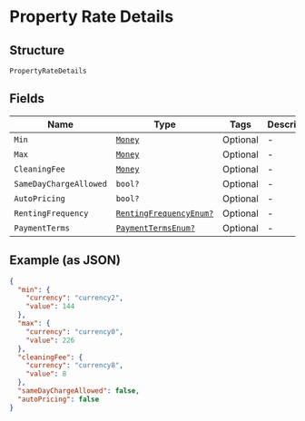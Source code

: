 
# Property Rate Details

## Structure

`PropertyRateDetails`

## Fields

| Name | Type | Tags | Description |
|  --- | --- | --- | --- |
| `Min` | [`Money`](../../doc/models/money.md) | Optional | - |
| `Max` | [`Money`](../../doc/models/money.md) | Optional | - |
| `CleaningFee` | [`Money`](../../doc/models/money.md) | Optional | - |
| `SameDayChargeAllowed` | `bool?` | Optional | - |
| `AutoPricing` | `bool?` | Optional | - |
| `RentingFrequency` | [`RentingFrequencyEnum?`](../../doc/models/renting-frequency-enum.md) | Optional | - |
| `PaymentTerms` | [`PaymentTermsEnum?`](../../doc/models/payment-terms-enum.md) | Optional | - |

## Example (as JSON)

```json
{
  "min": {
    "currency": "currency2",
    "value": 144
  },
  "max": {
    "currency": "currency0",
    "value": 226
  },
  "cleaningFee": {
    "currency": "currency8",
    "value": 8
  },
  "sameDayChargeAllowed": false,
  "autoPricing": false
}
```

